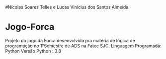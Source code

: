 #Nícolas Soares Telles e Lucas Vinícius dos Santos Almeida
# Jogo-Forca
Projeto do jogo da Forca desenvolvido pra matéria de lógica de programação no 1°Semestre de ADS na Fatec SJC.
Linguagem Programada: Python
Versão Python : 3.8

